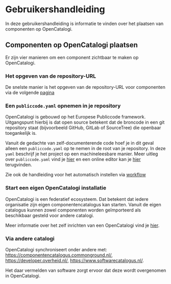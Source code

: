 # Gebruikershandleiding

In deze gebruikershandleiding is informatie te vinden over het plaatsen van componenten op OpenCatalogi.

## Componenten op OpenCatalogi plaatsen

Er zijn vier manieren om een component zichtbaar te maken op OpenCatalogi.

### Het opgeven van de repository-URL

De snelste manier is het opgeven van de repository-URL voor componenten via de volgende [pagina](https://opencatalogi.nl/documentation/usage)

### Een `publiccode.yaml` opnemen in je repository

OpenCatalogi is gebouwd op het Europese Publiccode framework. Uitgangspunt hierbij is dat open source betekent dat de broncode in een git repository staat (bijvoorbeeld GitHub, GitLab of SourceTree) die openbaar toegankelijk is.

Vanuit de gedachte van zelf-documenterende code hoef je in dit geval alleen een `publiccode.yaml` op te nemen in de root van je repository. In deze `yaml` beschrijf je het project op een machineleesbare manier. Meer uitleg over `publiccode.yaml` vind je [hier](https://docs.italia.it/italia/developers-italia/publiccodeyml-en/en/master/index.html) en een online editor kan je [hier](https://publiccode-editor.developers.italia.it/) terugvinden.

Zie ook de handleiding voor het automatisch instellen via [workflow](./handleidingen/Publicorganisation.md)

### Start een eigen OpenCatalogi installatie

OpenCatalogi is een federatief ecosysteem. Dat betekent dat iedere organisatie zijn eigen componentencatalogus kan starten. Vanuit de eigen catalogus kunnen zowel componenten worden geïmporteerd als beschikbaar gesteld voor andere catalogi.

Meer informatie over het zelf inrichten van een OpenCatalogi vind je [hier](./installatie/instructies.md).

### Via andere catalogi

OpenCatalogi synchroniseert onder andere met:
<https://componentencatalogus.commonground.nl/>,
<https://developer.overheid.nl/>,
<https://www.softwarecatalogus.nl/>.

Het daar vermelden van software zorgt ervoor dat deze wordt overgenomen in OpenCatalogi.
